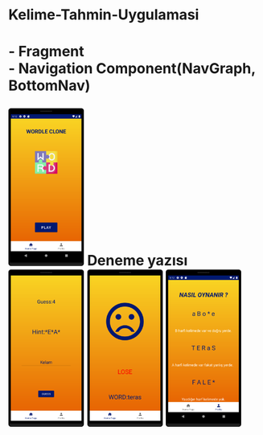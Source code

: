 <h1> Kelime-Tahmin-Uygulamasi <h1>

<b>- Fragment</b>
<br>
<b>- Navigation Component(NavGraph, BottomNav)</b>
 
<img src="Screenshots/homepage.png" width="150"/>
Deneme yazısı
<img src="Screenshots/guessPage.png" width="150">
<img src="Screenshots/resultPage.png" width="150">
<img src="Screenshots/profilePage.png" width="150">

